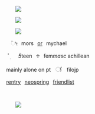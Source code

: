 <p align="center"><img src="https://64.media.tumblr.com/0f70e149ee810226ef994721d7830d57/f4ae1055fc1e8cd8-bb/s1280x1920/803ee242ebd3c957d43f3a327b41b8048aa33273.pnj"></p>
<p align="center"><img src="https://static.wikia.nocookie.net/id5/images/b/bd/PatientPsychologistLINESticker.png/revision/latest?cb=20231206053958"></p>
<p align="center"><img src="https://komarev.com/ghpvc/?username=fleurdeli&color=80241d&style=for-the-badge&label=(⁠*⁠´.｀⁠*⁠)"></p>

⠀⠀⠀⠀⠀⠀⠀⠀⠀⠀⠀⠀⠀⠀⠀⠀⠀⠀      ⠀⠀⠀ㅤ۫ೀ⠀mors⠀[or](https://pronouns.cc/@paranormal)⠀mychael 


⠀⠀⠀⠀⠀⠀⠀⠀⠀⠀⠀⠀⠀⠀⠀⠀⠀⠀      ⠀⠀⠀ ﾟׅ   *5*teen⠀⁠♱⠀fem*masc* achillean


⠀⠀⠀⠀⠀⠀⠀⠀⠀⠀⠀⠀⠀⠀⠀⠀⠀⠀   ⠀⠀⠀mainly alone on ptㅤ𓋜ㅤfilojp


⠀⠀⠀⠀⠀⠀⠀⠀⠀⠀⠀⠀⠀⠀⠀     ⠀⠀⠀⠀⠀⠀[rentry](https://rentry.co/vilest)⠀[neospring](https://neospring.org/@paranormal)⠀[friendlist](https://rentry.co/witheringhope)
⠀

⠀
<p align="center"><img src="https://64.media.tumblr.com/b9477c1d61658f113b19ae65a191ff7a/f4ae1055fc1e8cd8-9a/s1280x1920/cb5912b0aa31eedf30e544317dee13195d606474.pnj"></p>

